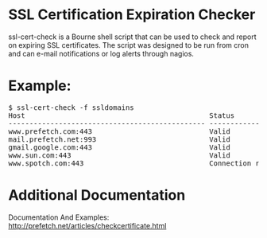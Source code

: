 # SSL Certification Expiration Checker

ssl-cert-check is a Bourne shell script that can be used to check and report  on expiring SSL certificates. The script was designed to be run from cron and can e-mail notifications or log alerts through nagios.  

# Example:
<pre>
$ ssl-cert-check -f ssldomains
Host                                            Status       Expires      Days Left
----------------------------------------------- ------------ ------------ ----------
www.prefetch.com:443                            Valid        May 23 2006  218
mail.prefetch.net:993                           Valid        Jun 20 2006  246
gmail.google.com:443                            Valid        Jun 7 2006   233
www.sun.com:443                                 Valid        May 11 2009  1302
www.spotch.com:443                              Connection refused Unknown Unknown
</pre>

# Additional Documentation

Documentation And Examples: http://prefetch.net/articles/checkcertificate.html
